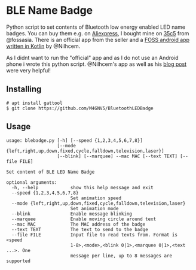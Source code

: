 # BLE Name Badge

Python script to set contents of Bluetooth low energy enabled LED name badges.
You can buy them e.g. on [Aliexpress](https://fr.aliexpress.com/item/Sign-Scrolling-advertising-business-card-show-digital-display-tag-LED-name-badge-Rechargeable-Programmable-White/32759781214.html), I bought mine on [35c5](https://en.wikipedia.org/wiki/Chaos_Communication_Congress) from @fossasia. There is an official app from the seller and a [FOSS android app written in Kotlin](https://github.com/Nilhcem/ble-led-name-badge-android) by @Nilhcem. 

As I didnt want to run the "official" app and as I do not use an Android phone i wrote this python script. @Nilhcem's app as well as his [blog post](http://nilhcem.com/iot/reverse-engineering-bluetooth-led-name-badge) were very helpful!

## Installing
```
# apt install gattool
$ git clone https://github.com/M4GNV5/BluetoothLEDBadge
```

## Usage
```
usage: blebadge.py [-h] [--speed {1,2,3,4,5,6,7,8}]
                   [--mode {left,right,up,down,fixed,cycle,falldown,television,laser}]
                   [--blink] [--marquee] --mac MAC [--text TEXT] [--file FILE]

Set content of BLE LED Name Badge

optional arguments:
  -h, --help            show this help message and exit
  --speed {1,2,3,4,5,6,7,8}
                        Set animation speed
  --mode {left,right,up,down,fixed,cycle,falldown,television,laser}
                        Set animation mode
  --blink               Enable message blinking
  --marquee             Enable moving circle around text
  --mac MAC             The MAC address of the badge
  --text TEXT           The text to send to the badge
  --file FILE           Input file to read texts from. Format is <speed
                        1-8>,<mode>,<blink 0|1>,<marquee 0|1>,<text ...>. One
                        message per line, up to 8 messages are supported
```